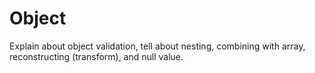 # Object

Explain about object validation, tell about nesting, combining with array, reconstructing (transform), and null value.